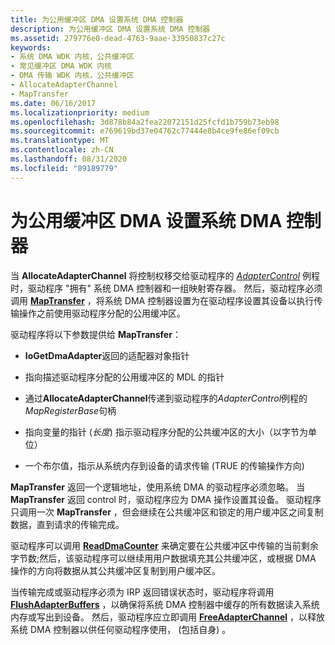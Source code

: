 ```yaml
---
title: 为公用缓冲区 DMA 设置系统 DMA 控制器
description: 为公用缓冲区 DMA 设置系统 DMA 控制器
ms.assetid: 279776e0-dead-4763-9aae-33950837c27c
keywords:
- 系统 DMA WDK 内核，公共缓冲区
- 常见缓冲区 DMA WDK 内核
- DMA 传输 WDK 内核，公共缓冲区
- AllocateAdapterChannel
- MapTransfer
ms.date: 06/16/2017
ms.localizationpriority: medium
ms.openlocfilehash: 3d878b84a2fea22072151d25fcfd1b759b73eb98
ms.sourcegitcommit: e769619bd37e04762c77444e8b4ce9fe86ef09cb
ms.translationtype: MT
ms.contentlocale: zh-CN
ms.lasthandoff: 08/31/2020
ms.locfileid: "89189779"
---
```

# <a name="setting-up-the-system-dma-controller-for-common-buffer-dma"></a>为公用缓冲区 DMA 设置系统 DMA 控制器





当 **AllocateAdapterChannel** 将控制权移交给驱动程序的 [*AdapterControl*](/windows-hardware/drivers/ddi/wdm/nc-wdm-driver_control) 例程时，驱动程序 "拥有" 系统 DMA 控制器和一组映射寄存器。 然后，驱动程序必须调用 [**MapTransfer**](/windows-hardware/drivers/ddi/wdm/nc-wdm-pmap_transfer) ，将系统 DMA 控制器设置为在驱动程序设置其设备以执行传输操作之前使用驱动程序分配的公用缓冲区。

驱动程序将以下参数提供给 **MapTransfer**：

-   **IoGetDmaAdapter**返回的适配器对象指针

-   指向描述驱动程序分配的公用缓冲区的 MDL 的指针

-   通过**AllocateAdapterChannel**传递到驱动程序的*AdapterControl*例程的*MapRegisterBase*句柄

-   指向变量的指针 (*长度*) 指示驱动程序分配的公共缓冲区的大小（以字节为单位）

-   一个布尔值，指示从系统内存到设备的请求传输 (TRUE 的传输操作方向) 

**MapTransfer** 返回一个逻辑地址，使用系统 DMA 的驱动程序必须忽略。 当 **MapTransfer** 返回 control 时，驱动程序应为 DMA 操作设置其设备。 驱动程序只调用一次 **MapTransfer** ，但会继续在公共缓冲区和锁定的用户缓冲区之间复制数据，直到请求的传输完成。

驱动程序可以调用 [**ReadDmaCounter**](/windows-hardware/drivers/ddi/wdm/nc-wdm-pread_dma_counter) 来确定要在公共缓冲区中传输的当前剩余字节数;然后，该驱动程序可以继续用用户数据填充其公共缓冲区，或根据 DMA 操作的方向将数据从其公共缓冲区复制到用户缓冲区。

当传输完成或驱动程序必须为 IRP 返回错误状态时，驱动程序将调用 [**FlushAdapterBuffers**](/windows-hardware/drivers/ddi/wdm/nc-wdm-pflush_adapter_buffers) ，以确保将系统 DMA 控制器中缓存的所有数据读入系统内存或写出到设备。 然后，驱动程序应立即调用 [**FreeAdapterChannel**](/windows-hardware/drivers/ddi/wdm/nc-wdm-pfree_adapter_channel) ，以释放系统 DMA 控制器以供任何驱动程序使用， (包括自身) 。

 

